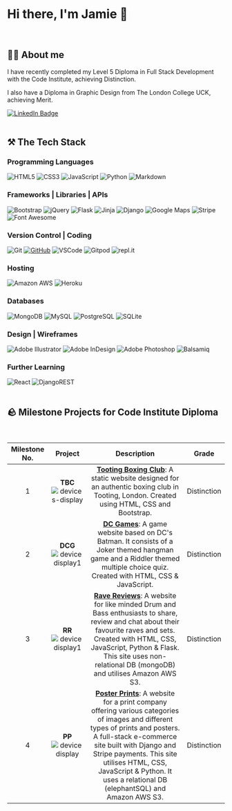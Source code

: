 # Hi there, I'm Jamie :wave:
<br>

## 👨‍💻 About me

I have recently completed my Level 5 Diploma in Full Stack Development with the Code Institute, achieving Distinction.

I also have a Diploma in Graphic Design from The London College UCK, achieving Merit.

<a target="_blank" href="https://www.linkedin.com/in/jamie2210/"><img src="https://img.shields.io/badge/LinkedIn-blue?style=for-the-badge&logo=linkedin&logoColor=white" alt="LinkedIn Badge"/></a> 
<br>
<br>
## ⚒️ **The Tech Stack**

### Programming Languages

![HTML5](https://img.shields.io/badge/HTML5%20-%23E34F26.svg?&style=for-the-badge&logo=HTML5&logoColor=FFFFFF)
![CSS3](https://img.shields.io/badge/CSS3%20-%231572B6.svg?&style=for-the-badge&logo=CSS3&logoColor=FFFFFF)
![JavaScript](https://img.shields.io/badge/JavaScript%20-%23323330.svg?&style=for-the-badge&logo=JavaScript&logoColor=F7DF1E)
![Python](https://img.shields.io/badge/Python%20-%23004D7A.svg?&style=for-the-badge&logo=python&logoColor=ffdf76)
![Markdown](https://img.shields.io/badge/Markdown%20-%23000000.svg?&style=for-the-badge&logo=Markdown&logoColor=FFFFFF)

### Frameworks | Libraries | APIs

![Bootstrap](https://img.shields.io/badge/Bootstrap%20-%23563D7C.svg?&style=for-the-badge&logo=Bootstrap&logoColor=FFFFFF)
![jQuery](https://img.shields.io/badge/jQuery%20-%231E2E3B.svg?&style=for-the-badge&logo=jQuery&logoColor=21ACE2)
![Flask](https://img.shields.io/badge/Flask%20-%23000000.svg?&style=for-the-badge&logo=Flask&logoColor=FFFFFF)
![Jinja](https://img.shields.io/badge/Jinja%20-%23000000.svg?&style=for-the-badge&logo=Jinja&logoColor=B41717)
![Django](https://img.shields.io/badge/Django%20-%23092E20.svg?&style=for-the-badge&logo=Django&logoColor=FFFFFF)
![Google Maps](https://img.shields.io/badge/Google%20Maps%20-%234285F4.svg?&style=for-the-badge&logo=Google%20Maps&logoColor=FFFFFF)
![Stripe](https://img.shields.io/badge/Stripe%20-%23646EDE.svg?&style=for-the-badge&logo=Stripe&logoColor=FFFFFF)
![Font Awesome](https://img.shields.io/badge/Font%20Awesome%20-%23339AF0.svg?&style=for-the-badge&logo=Font%20Awesome&logoColor=FFFFFF)

### Version Control | Coding

![Git](https://img.shields.io/badge/Git%20-%23302F2F.svg?&style=for-the-badge&logo=Git&logoColor=F05032)
[![GitHub](https://img.shields.io/badge/GitHub%20-%23181717.svg?&style=for-the-badge&logo=GitHub&logoColor=FFFFFF)](https://github.com/TravelTimN)
![VSCode](https://img.shields.io/badge/VSCode%20-%232B2B30.svg?&style=for-the-badge&logo=Visual%20Studio%20Code&logoColor=007ACC)
![Gitpod](https://img.shields.io/badge/Gitpod%20-%231D1D1D.svg?&style=for-the-badge&logo=Gitpod&logoColor=1AA6E4)
![repl.it](https://img.shields.io/badge/repl.it%20-%23101B30.svg?&style=for-the-badge&logo=repl.it&logoColor=93969C)

### Hosting
![Amazon AWS](https://img.shields.io/badge/Amazon%20AWS%20-%23232F3E.svg?&style=for-the-badge&logo=Amazon%20AWS&logoColor=FF9900)
![Heroku](https://img.shields.io/badge/Heroku%20-%23430098.svg?&style=for-the-badge&logo=Heroku&logoColor=FFFFFF)

### Databases

![MongoDB](https://img.shields.io/badge/MongoDB%20-%233F2E1E.svg?&style=for-the-badge&logo=MongoDB&logoColor=47A248)
![MySQL](https://img.shields.io/badge/MySQL%20-%2300758F.svg?&style=for-the-badge&logo=MySQL&logoColor=FFFFFF)
![PostgreSQL](https://img.shields.io/badge/PostgreSQL%20-%23336791.svg?&style=for-the-badge&logo=PostgreSQL&logoColor=FFFFFF)
![SQLite](https://img.shields.io/badge/SQLite%20-%23003B57.svg?&style=for-the-badge&logo=SQLite&logoColor=FFFFFF)

### Design | Wireframes

![Adobe Illustrator](https://img.shields.io/badge/adobe%20illustrator-%23FF9A00.svg?style=for-the-badge&logo=adobe%20illustrator&logoColor=white)
![Adobe InDesign](https://img.shields.io/badge/Adobe%20InDesign-49021F?style=for-the-badge&logo=adobeindesign&logoColor=white)
![Adobe Photoshop](https://img.shields.io/badge/adobe%20photoshop-%2331A8FF.svg?style=for-the-badge&logo=adobe%20photoshop&logoColor=white)
![Balsamiq](https://img.shields.io/badge/Balsamiq%20-%23A60000.svg?&style=for-the-badge&logo=Balsamiq&logoColor=FFFFFF)

### Further Learning 
![React](https://img.shields.io/badge/react-%2320232a.svg?style=for-the-badge&logo=react&logoColor=%2361DAFB)
![DjangoREST](https://img.shields.io/badge/DJANGO-REST-ff1709?style=for-the-badge&logo=django&logoColor=white&color=ff1709&labelColor=gray)
<br>
<br>

## 🪨 Milestone Projects for Code Institute Diploma
<br>

| Milestone No. | Project | Description | Grade | 
| :-----------: | :-----------: | :-----------: | :-----------: |
| 1 | __TBC__ ![devices-display](https://github.com/jamie2210/jamie2210/assets/116884495/a24af861-1572-4df1-99c2-6c4ccf5aa218) | <a href="https://github.com/jamie2210/CI_MS1_TBC" target="_blank">__Tooting Boxing Club__</a>: A static website designed for an authentic boxing club in Tooting, London. Created using HTML, CSS and Bootstrap. | Distinction |
| 2 | __DCG__ ![device display1](https://github.com/jamie2210/jamie2210/assets/116884495/dfb3b551-3bab-4283-80e6-8e151f6071a4) | <a href="https://github.com/jamie2210/CI_MS2_DCG" target="_blank">__DC Games__</a>: A game website based on DC's Batman. It consists of a Joker themed hangman game and a Riddler themed multiple choice quiz. Created with HTML, CSS & JavaScript. | Distinction |
| 3 | __RR__ ![device display1](https://github.com/jamie2210/jamie2210/assets/116884495/cb266c35-5063-405d-8f09-2c93ec4d9878) | <a href="https://github.com/jamie2210/CI_MS3_RR" target="_blank">__Rave Reviews__</a>: A website for like minded Drum and Bass enthusiasts to share, review and chat about their favourite raves and sets. Created with HTML, CSS, JavaScript, Python & Flask. This site uses non-relational DB (mongoDB) and utilises Amazon AWS S3. | Distinction |
| 4 | __PP__ ![device display](https://github.com/jamie2210/jamie2210/assets/116884495/38f8d564-998b-498f-8279-908b7205245c) | <a href="https://github.com/jamie2210/CI_MS4_PP" target="_blank">__Poster Prints__</a>: A website for a print company offering various categories of images and different types of prints and posters. A full-stack e-commerce site built with Django and Stripe payments. This site utilises HTML, CSS, JavaScript & Python. It uses a relational DB (elephantSQL) and Amazon AWS S3. | Distinction |
<br>




